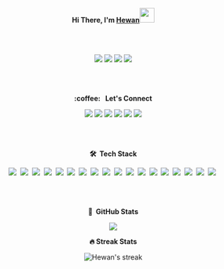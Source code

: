 <p align="center">
<b>Hi There, I'm <a href="https://hewanshrestha.github.io" target="_blank">Hewan</a></b><img src="https://raw.githubusercontent.com/iampavangandhi/iampavangandhi/master/gifs/Hi.gif" width="30px">
</p>

<br>
<br>
<p align="center">
<img src="https://img.shields.io/badge/version-25.03.2021-informational"/>
<img src="https://komarev.com/ghpvc/?username=hewanshrestha&color=red"/>
<img src="https://img.shields.io/github/followers/hewanshrestha?label=follow&style=social"/>
<img src="https://img.shields.io/badge/build-passing-success"/>
</p>
<br><br>


<p align="center">
	<b>:coffee: &nbsp; Let's Connect </b> 
</p>
<p align="center">
<a href="https://www.researchgate.net/profile/Hewan-Shrestha-2" target="_blank"><img src="https://img.shields.io/badge/Research_Gate-00CCBB.svg?&style=for-the-badge&logo=ResearchGate&logoColor=white"/></a>
<a href="https://www.linkedin.com/in/hewanshrestha/" target="_blank"><img src="https://img.shields.io/badge/linkedin-%230077B5.svg?&style=for-the-badge&logo=linkedin&logoColor=white" /></a>
	<a href="https://www.facebook.com/hewanshrestha12/" target="_blank"><img src="https://img.shields.io/badge/Facebook-1877F2?style=for-the-badge&logo=facebook&logoColor=white" /></a>
	<a href="https://www.instagram.com/hewan.shrestha/" target="_blank"><img src="https://img.shields.io/badge/Instagram-E4405F?style=for-the-badge&logo=instagram&logoColor=white" /></a>
	<a href="https://twitter.com/hewanshrestha" target="_blank"><img src="https://img.shields.io/badge/Twitter-1DA1F2?style=for-the-badge&logo=twitter&logoColor=white" /></a>
	<a href="https://www.youtube.com/channel/UCXz5HLKTa5uGut_HwGDRCJw" target="_blank"><img src="https://img.shields.io/badge/YouTube-FF0000?style=for-the-badge&logo=youtube&logoColor=white" /></a>
</p>
<br>
<br>

<p align="center">
	<b> 🛠 &nbsp;Tech Stack </b>
</p>
<p align="center">
	<img src="https://img.shields.io/badge/Ubuntu-E95420?style=for-the-badge&logo=ubuntu&logoColor=white" />&nbsp;
	<img src="https://img.shields.io/badge/Windows-0078D6?style=for-the-badge&logo=windows&logoColor=white" />&nbsp;
	<img src="https://img.shields.io/badge/Python-3776AB?style=for-the-badge&logo=python&logoColor=white" />&nbsp;
	<img src="https://img.shields.io/badge/HTML5-E34F26?style=for-the-badge&logo=html5&logoColor=white" />&nbsp;
	<img src="https://img.shields.io/badge/CSS3-1572B6?style=for-the-badge&logo=css3&logoColor=white" />&nbsp;
	<img src="https://img.shields.io/badge/Markdown-000000?style=for-the-badge&logo=markdown&logoColor=white" />&nbsp;
	<img src="https://img.shields.io/badge/C-00599C?style=for-the-badge&logo=c&logoColor=white" />&nbsp;
	<img src="https://img.shields.io/badge/Bootstrap-563D7C?style=for-the-badge&logo=bootstrap&logoColor=white" />&nbsp;
	<img src="https://img.shields.io/badge/Flask-000000?style=for-the-badge&logo=flask&logoColor=white" />&nbsp;
	<img src="https://img.shields.io/badge/LaTeX-47A141?style=for-the-badge&logo=LaTeX&logoColor=white" />&nbsp;
	<img src="https://img.shields.io/badge/Git-F05032?style=for-the-badge&logo=git&logoColor=white" />&nbsp;
	<img src="https://img.shields.io/badge/Numpy-777BB4?style=for-the-badge&logo=numpy&logoColor=white" />&nbsp;
	<img src="https://img.shields.io/badge/Pandas-2C2D72?style=for-the-badge&logo=pandas&logoColor=white" />&nbsp;
	<img src="https://img.shields.io/badge/scikit_learn-F7931E?style=for-the-badge&logo=scikit-learn&logoColor=white" />&nbsp;
	<img src="https://img.shields.io/badge/PyTorch-EE4C2C?style=for-the-badge&logo=PyTorch&logoColor=white" />&nbsp;
	<img src="https://img.shields.io/badge/OpenCV-27338e?style=for-the-badge&logo=OpenCV&logoColor=white" />&nbsp;
	<img src="https://img.shields.io/badge/Jupyter-F37626.svg?&style=for-the-badge&logo=Jupyter&logoColor=white" />&nbsp;
	<img src="https://img.shields.io/badge/Colab-F9AB00?style=for-the-badge&logo=googlecolab&color=525252" />&nbsp;
	
	
	
		
</p>
<br><br>

<p align="center">
	<b> 📝 &nbsp;GitHub Stats </b>
</p>
<p align="center">
	<img src="https://github-readme-stats.vercel.app/api?username=hewanshrestha&show_icons=true&theme=graywhite">
</p>
<p align="center">
	<b>🔥 Streak Stats </b>
</p>
<p align="center">
	<img title="🔥 Get streak stats for your profile at git.io/streak-stats" alt="Hewan's streak" src="https://github-readme-streak-stats.herokuapp.com/?user=hewanshrestha&hide_border=true"/>
</p>

